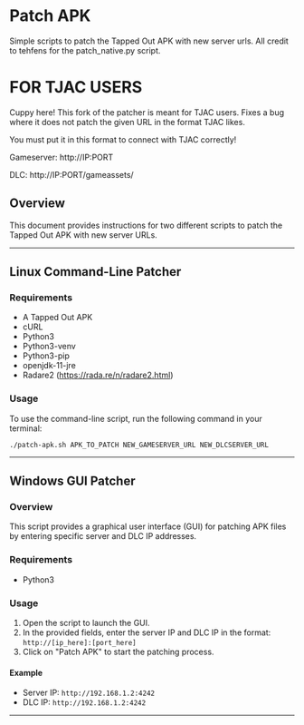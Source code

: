 # Patch APK
Simple scripts to patch the Tapped Out APK with new server urls. All credit to tehfens for the patch_native.py script.

# FOR TJAC USERS
Cuppy here! This fork of the patcher is meant for TJAC users. Fixes a bug where it does not patch the given URL in the format TJAC likes.

You must put it in this format to connect with TJAC correctly!

Gameserver: http://IP:PORT

DLC: http://IP:PORT/gameassets/

## Overview
This document provides instructions for two different scripts to patch the Tapped Out APK with new server URLs. 

---

## Linux Command-Line Patcher

### Requirements
- A Tapped Out APK
- cURL
- Python3
- Python3-venv
- Python3-pip
- openjdk-11-jre
- Radare2 (https://rada.re/n/radare2.html)

### Usage
To use the command-line script, run the following command in your terminal:

```./patch-apk.sh APK_TO_PATCH NEW_GAMESERVER_URL NEW_DLCSERVER_URL```


---

## Windows GUI Patcher

### Overview
This script provides a graphical user interface (GUI) for patching APK files by entering specific server and DLC IP addresses.

### Requirements
- Python3

### Usage
1. Open the script to launch the GUI.
2. In the provided fields, enter the server IP and DLC IP in the format: `http://[ip_here]:[port_here]`
3. Click on "Patch APK" to start the patching process.

#### Example
- Server IP: `http://192.168.1.2:4242`
- DLC IP: `http://192.168.1.2:4242`

---


